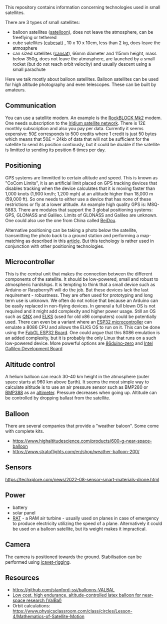 This repository contains information concerning technologies used in small satellites.

There are 3 types of small satellites:
* balloon satellites ([satelloon](https://en.wikipedia.org/wiki/Balloon_satellite)), does not leave the atmosphere, can be freeflying or tethered
* cube satellites ([cubesat](https://en.wikipedia.org/wiki/CubeSat)) , 10 x 10 x 10cm, less than 2 kg, does leave the atmosphere
* can sized satellites ([cansat](https://en.wikipedia.org/wiki/CanSat)), 66mm diameter and 115mm height, mass below 350g, does not leave the atmosphere, are launched by a small rocket (but do not reach orbit velocity) and usually descent using a small parachute

Here we talk mostly about balloon satellites. Balloon satellites can be used for high altitude photography and even telescopes. These can be built by amateurs.

## Communication
You can use a satellite modem. An example is the [RockBLOCK Mk2](https://www.sparkfun.com/products/13745) modem. One needs subscription to the [Iridium satellite network](https://en.wikipedia.org/wiki/Iridium_satellite_constellation). There is 12£ monthly subscription and also you pay per data. Currently it seems expensive: 50£ corresponds to 500 credits where 1 credit is just 50 bytes which means that 50£ = 24kb of data that will not be sufficient for the satellite to send its position contiously, but it could be doable if the satellite is limitted to sending its position 6 times per day.

## Positioning
GPS systems are limmitted to certain altitude and speed. This is known as "CoCom Limits", it is an artificial limit placed on GPS tracking devices that disables tracking when the device calculates that it is moving faster than 1,000 knots (1,900 km/h; 1,200 mph) at an altitude higher than 18,000 m (59,000 ft). So one needs to either use a device that has none of these restrictions or fly at a lower altitude.
An example high quality GPS is: M8Q-5883. There are modules that support the 3 global positioning systems: GPS, GLONASS and Galileo. Limits of GLONASS and Galileo are unknown. One could also use the one from China called [BeiDou](https://en.wikipedia.org/wiki/BeiDou). 

Alternative positioning can be taking a photo below the satellite, transmitting the photo back to a ground station and performing a map-matching as described in this [article](https://www.mdpi.com/1424-8220/18/11/3836/htm). But this techology is rather used in conjunction with other positioning technologies.

## Microcontroller
This is the central unit that makes the connection between the different components of the satellite. It should be low-powered, small and robust to atmospheric hardships. It is tempting to think that a small device such as Arduino or RaspberryPi will do the job. But these devices lack the last requirement - robustness. They are often used for prototyping and long term use is unknown. We often do not notice that because an Arduino can be easily replaced in non-flying devices. In general a full blown OS is not required and it might add complexity and higher power usage. Still an OS such as [QNX](https://blackberry.qnx.com/en) and [ELKS](https://github.com/jbruchon/elks) (used for old x86 computers) could be potentially used. There can even be a variant where an [ESP32 microcontroller](https://en.wikipedia.org/wiki/ESP32) can emulate a 8086 CPU and allows the ELKS OS to run on it. This can be done using the [FabGL ESP32 Board](https://www.tindie.com/products/fabgl/fabgl-esp32-board-16mb-flash-4-mb-psram-33v-io/). One could argue that this 8086 emulation is an added complexity, but it is probably the only Linux that runs on a such low-powered device. More powerful options are [86duino-zero](https://www.cnx-software.com/2013/11/27/39-86duino-zero-is-an-x86-arduino-compatible-board-that-supports-dos-windows-and-linux/) and [Intel Gallileo Development Board](https://www.cnx-software.com/2013/11/06/69-intel-gallileo-development-board-combines-x86-processor-and-arduino-compatibility/)

## Altitude control
A helium balloon can reach 30-40 km height in the atmosphere (outer space starts at 960 km above Earth). It seems the most simple way to calculate altitude is to use an air pressure sensor such as BMP280 or [BMP388](https://www.adafruit.com/product/3966) as an [altimeter](https://en.wikipedia.org/wiki/Altimeter). Pressure decreases when going up. Altitude can be controlled by dropping ballast from the satellite.

## Balloon
There are several companies that provide a "weather baloon". Some come with complete kits. 
* https://www.highaltitudescience.com/products/600-g-near-space-balloon
* https://www.stratoflights.com/en/shop/weather-balloon-200/

## Sensors
https://techxplore.com/news/2022-08-sensor-smart-materials-drone.html

## Power
* battery
* solar panel
* [RAT](https://en.wikipedia.org/wiki/Ram_air_turbine) - a RAM air turbine - usually used on planes in case of emergency to produce electricity utilizing the speed of a plane. Alternatively it could be used on a balloon satellite, but its weight makes it impractical.

## Camera
The camera is positioned towards the ground. Stabilisation can be performed using [icavet-rigging](https://www.publiclab.org/wiki/picavet-rigging).

## Resources
* https://github.com/stanford-ssi/balloons-VALBAL
* [Low cost, high endurance, altitude-controlled latex balloon for near-space research (ValBal)](https://stanfordasl.github.io/wp-content/papercite-data/pdf/Suskho.Tedjarati.ea.AERO2017.pdf)
* Orbit calculations: https://www.physicsclassroom.com/class/circles/Lesson-4/Mathematics-of-Satellite-Motion
